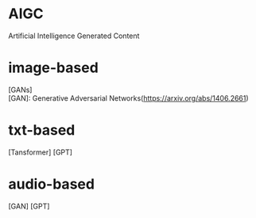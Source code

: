 # AIGC
Artificial Intelligence Generated Content

# image-based
[GANs]  
[GAN]: Generative Adversarial Networks(https://arxiv.org/abs/1406.2661)
# txt-based
[Tansformer]
[GPT]
# audio-based
[GAN]
[GPT]
